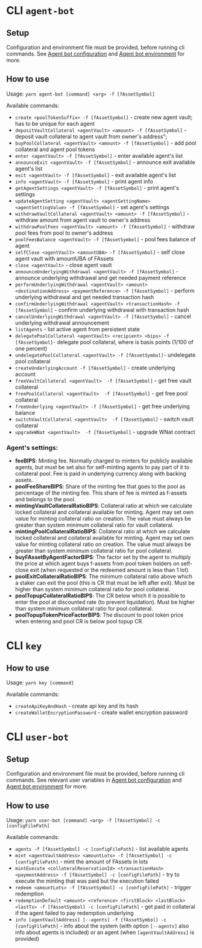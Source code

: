 # CLI `agent-bot`

## Setup

Configuration and environment file must be provided, before running cli commands. See [Agent bot configuration](./config.md#agent-bot-configuration-file) and [Agent bot environment](./config.md#agent-bot-environment-file) for more.

## How to use

Usage: `yarn agent-bot [command] <arg> -f [fAssetSymbol]`

Available commands:

-   `create <poolTokenSuffix> -f [fAssetSymbol]` - create new agent vault; <poolTokenSuffix> has to be unique for each agent
-   `depositVaultCollateral <agentVault> <amount> -f [fAssetSymbol]` - deposit vault collateral to agent vault from owner's address";
-   `buyPoolCollateral <agentVault> <amount> -f [fAssetSymbol]` - add pool collateral and agent pool tokens
-   `enter <agentVault> -f [fAssetSymbol]` - enter available agent's list
-   `announceExit <agentVault> -f [fAssetSymbol]` - announce exit available agent's list
-   `exit <agentVault> -f [fAssetSymbol]` - exit available agent's list
-   `info <agentVault> -f [fAssetSymbol]` - print agent info
-   `getAgentSettings <agentVault> -f [fAssetSymbol]` - print agent's settings
-   `updateAgentSetting <agentVault> <agentSettingName> <agentSettingValue> -f [fAssetSymbol]` - set agent's settings
-   `withdrawVaultCollateral <agentVault> <amount> -f [fAssetSymbol]` - withdraw amount from agent vault to owner's address
-   `withdrawPoolFees <agentVault> <amount> -f [fAssetSymbol]` - withdraw pool fees from pool to owner's address
-   `poolFeesBalance <agentVault> -f [fAssetSymbol]` - pool fees balance of agent
-   `selfClose <agentVault> <amountUBA> -f [fAssetSymbol]` - self close agent vault with amountUBA of FAssets
-   `close <agentVault>` - close agent vault
-   `announceUnderlyingWithdrawal <agentVault> -f [fAssetSymbol]` - announce underlying withdrawal and get needed payment reference
-   `performUnderlyingWithdrawal <agentVault> <amount> <destinationAddress> <paymentReference> -f [fAssetSymbol]` - perform underlying withdrawal and get needed transaction hash
-   `confirmUnderlyingWithdrawal <agentVault> <transactionHash> -f [fAssetSymbol]` - confirm underlying withdrawal with transaction hash
-   `cancelUnderlyingWithdrawal <agentVault> -f [fAssetSymbol]` - cancel underlying withdrawal announcement
-   `listAgents` - list active agent from persistent state
-   `delegatePoolCollateral <agentVault> <recipient> <bips> -f [fAssetSymbol]`- delegate pool collateral, where <bips> is basis points (1/100 of one percent)
-   `undelegatePoolCollateral <agentVault> -f [fAssetSymbol]`- undelegate pool collateral
-   `createUnderlyingAccount -f [fAssetSymbol]` - create underlying account
-   `freeVaultCollateral <agentVault>  -f [fAssetSymbol]` - get free vault collateral
-   `freePoolCollateral <agentVault>  -f [fAssetSymbol]` - get free pool collateral
-   `freeUnderlying <agentVault> -f [fAssetSymbol]` - get free underlying balance
-   `switchVaultCollateral <agentVault>  -f [fAssetSymbol]` - switch vault collateral
-   `upgradeWNat <agentVault>  -f [fAssetSymbol]` - upgrade WNat contract

### Agent's settings:

-   **feeBIPS**: Minting fee. Normally charged to minters for publicly available agents, but must be set also for self-minting agents to pay part of it to collateral pool. Fee is paid in underlying currency along with backing assets.
-   **poolFeeShareBIPS**: Share of the minting fee that goes to the pool as percentage of the minting fee. This share of fee is minted as f-assets and belongs to the pool.
-   **mintingVaultCollateralRatioBIPS**: Collateral ratio at which we calculate locked collateral and collateral available for minting. Agent may set own value for minting collateral ratio on creation. The value must always be greater than system minimum collateral ratio for vault collateral.
-   **mintingPoolCollateralRatioBIPS**: Collateral ratio at which we calculate locked collateral and collateral available for minting. Agent may set own value for minting collateral ratio on creation. The value must always be greater than system minimum collateral ratio for pool collateral.
-   **buyFAssetByAgentFactorBIPS**: The factor set by the agent to multiply the price at which agent buys f-assets from pool token holders on self-close exit (when requested or the redeemed amount is less than 1 lot).
-   **poolExitCollateralRatioBIPS**: The minimum collateral ratio above which a staker can exit the pool (this is CR that must be left after exit). Must be higher than system minimum collateral ratio for pool collateral.
-   **poolTopupCollateralRatioBIPS**: The CR below which it is possible to enter the pool at discounted rate (to prevent liquidation). Must be higher than system minimum collateral ratio for pool collateral.
-   **poolTopupTokenPriceFactorBIPS**: The discount to pool token price when entering and pool CR is below pool topup CR.

# CLI `key`

## How to use

Usage: `yarn key [command]`

Available commands:

-   `createApiKeyAndHash` - create api key and its hash
-   `createWalletEncryptionPassword` - create wallet encryption password

# CLI `user-bot`

## Setup

Configuration and environment file must be provided, before running cli commands. See relevant user variables in [Agent bot configuration](./config.md#agent-bot-configuration-file) and [Agent bot environment](./config.md#agent-bot-environment-file) for more.

## How to use

Usage: `yarn user-bot [command] <arg> -f [fAssetSymbol] -c [configFilePath]`

Available commands:

-   `agents -f [fAssetSymbol] -c [configFilePath]` - list available agents
-   `mint <agentVaultAddress> <amountLots> -f [fAssetSymbol] -c [configFilePath]` - mint the amount of FAssets in lots
-   `mintExecute <collateralReservationId> <transactionHash> <paymentAddress> -f [fAssetSymbol] -c [configFilePath]` - try to execute the minting that was paid but the execution failed
-   `redeem <amountLots> -f [fAssetSymbol] -c [configFilePath]` - trigger redemption
-   `redemptionDefault <amount> <reference> <firstBlock> <lastBlock> <lastTs> -f [fAssetSymbol] -c [configFilePath]` - get paid in collateral if the agent failed to pay redemption underlying
-   `info [agentVaultAddress] [--agents] -f [fAssetSymbol] -c [configFilePath]` - info about the system (with option `[--agents]` also info about agents is included) or an agent (when `[agentVaultAddress]` is provided)
